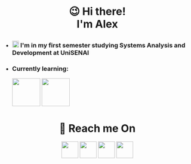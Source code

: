 # <p align="center" font-size="60px">😉 Hi there!</br>I'm Alex</p>

* <h3><img src="https://cdn-icons-png.flaticon.com/512/2702/2702154.png" style="width: 18px; height: auto;"> I'm in my first semester studying Systems Analysis and Development at UniSENAI</h3>
* <h3>Currently learning:</h3>
  <a href="https://github.com/Schlup"><img src="https://cdn.icon-icons.com/icons2/1504/PNG/96/textxpython_103628.png" style="width: 75px; height: auto;"></a> <a href="https://github.com/Schlup"><img src="https://cdn.icon-icons.com/icons2/1504/PNG/512/applicationjava_103641.png" style="width: 75px; height: auto;"></a>

<h1 align="center">📢 Reach me On</h1>
<div align="center">
  <a href="https://www.linkedin.com/in/alex-schlup-hoffmann-b0288027a/" target="_blank"><img src="https://cdn.icon-icons.com/icons2/3007/PNG/512/linkedin_logo_icon_188449.png" style="width: 45px; height: auto; display: inline-block;"></a>  
  <a href="https://www.instagram.com/alexschluphoff/" target="_blank"><img src="https://cdn.icon-icons.com/icons2/3007/PNG/512/instagram_logo_icon_188434.png" style="width: 45px; height: auto; display: inline-block;"></a>
  <a href="mailto:contasalex25@gmail.com" target="_blank"><img src="https://cdn.icon-icons.com/icons2/3007/PNG/512/google_logo_icon_188457.png" style="width: 45px; height: auto; display: inline-block;"></a>
  <a href="alek#4251" target="_blank"><img src="https://cdn.icon-icons.com/icons2/3007/PNG/512/discord_logo_icon_188422.png" style="width: 45px; height: auto; display: inline-block;"></a>
</div>
